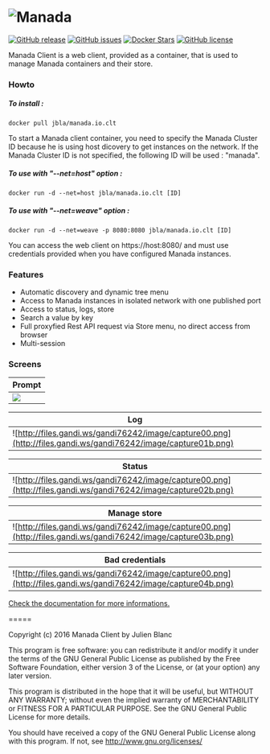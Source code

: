 ![Manada](http://files.gandi.ws/gandi76242/image/logo_full.png)
=====
[![GitHub release](https://img.shields.io/github/release/j8la/manada-client.svg)](https://github.com/j8la/manada-client) [![GitHub issues](https://img.shields.io/github/issues/j8la/manada-client.svg)](https://github.com/j8la/manada-client/issues) [![Docker Stars](https://img.shields.io/docker/pulls/jbla/manada.io.clt.svg)](https://hub.docker.com/r/jbla/manada.io.clt/) [![GitHub license](https://img.shields.io/badge/license-AGPL-red.svg)](https://raw.githubusercontent.com/j8la/manada-client/master/LICENSE)

Manada Client is a web client, provided as a container, that is used to manage Manada containers and their store.

### Howto

##### To install :
```
docker pull jbla/manada.io.clt
```

To start a Manada client container, you need to specify the Manada Cluster ID because he is using host dicovery to get instances on the network. If the Manada Cluster ID is not specified, the following ID will be used : "manada".

##### To use with "--net=host" option :
```
docker run -d --net=host jbla/manada.io.clt [ID]
```

##### To use with "--net=weave" option :
```
docker run -d --net=weave -p 8080:8080 jbla/manada.io.clt [ID]
```

You can access the web client on https://host:8080/ and must use credentials provided when you have configured Manada instances.

### Features
- Automatic discovery and dynamic tree menu
- Access to Manada instances in isolated network with one published port
- Access to status, logs, store
- Search a value by key
- Full proxyfied Rest API request via Store menu, no direct access from browser
- Multi-session

### Screens
Prompt | 
-------|
![](http://files.gandi.ws/gandi76242/image/capture00.png) |

Log |
----|
![http://files.gandi.ws/gandi76242/image/capture00.png](http://files.gandi.ws/gandi76242/image/capture01b.png) |

Status |
-------|
![http://files.gandi.ws/gandi76242/image/capture00.png](http://files.gandi.ws/gandi76242/image/capture02b.png) |

Manage store |
-------------|
![http://files.gandi.ws/gandi76242/image/capture00.png](http://files.gandi.ws/gandi76242/image/capture03b.png) |

Bad credentials |
----------------|
![http://files.gandi.ws/gandi76242/image/capture00.png](http://files.gandi.ws/gandi76242/image/capture04b.png) |

[Check the documentation for more informations.](https://github.com/j8la/manada/wiki)

=====

Copyright (c) 2016 Manada Client by Julien Blanc

This program is free software: you can redistribute it and/or modify it under the terms of the GNU General Public License as published by the Free Software Foundation, either version 3 of the License, or (at your option) any later version.

This program is distributed in the hope that it will be useful, but WITHOUT ANY WARRANTY; without even the implied warranty of MERCHANTABILITY or FITNESS FOR A PARTICULAR PURPOSE. See the GNU General Public License for more details.

You should have received a copy of the GNU General Public License along with this program. If not, see http://www.gnu.org/licenses/
